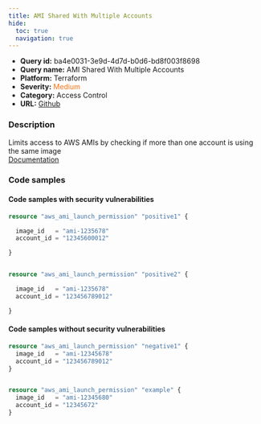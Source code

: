 ```yaml
---
title: AMI Shared With Multiple Accounts
hide:
  toc: true
  navigation: true
---
```


<style>
  .highlight .hll {
    background-color: #ff171742;
  }
  .md-content {
    max-width: 1100px;
    margin: 0 auto;
  }
</style>

-   **Query id:** ba4e0031-3e9d-4d7d-b0d6-bd8f003f8698
-   **Query name:** AMI Shared With Multiple Accounts
-   **Platform:** Terraform
-   **Severity:** <span style="color:#ff7213">Medium</span>
-   **Category:** Access Control
-   **URL:** [Github](https://github.com/Checkmarx/kics/tree/master/assets/queries/terraform/aws/ami_shared_with_multiple_accounts)

### Description
Limits access to AWS AMIs by checking if more than one account is using the same image<br>
[Documentation](https://registry.terraform.io/providers/hashicorp/aws/latest/docs/resources/ami_launch_permission)

### Code samples
#### Code samples with security vulnerabilities
```tf title="Positive test num. 1 - tf file" hl_lines="11 3"
resource "aws_ami_launch_permission" "positive1" {

  image_id   = "ami-1235678"
  account_id = "12345600012"

}


resource "aws_ami_launch_permission" "positive2" {

  image_id   = "ami-1235678"
  account_id = "123456789012"

}
```


#### Code samples without security vulnerabilities
```tf title="Negative test num. 1 - tf file"
resource "aws_ami_launch_permission" "negative1" {
  image_id   = "ami-12345678"
  account_id = "123456789012"
}


resource "aws_ami_launch_permission" "example" {
  image_id   = "ami-12345680"
  account_id = "12345672"
}

```
